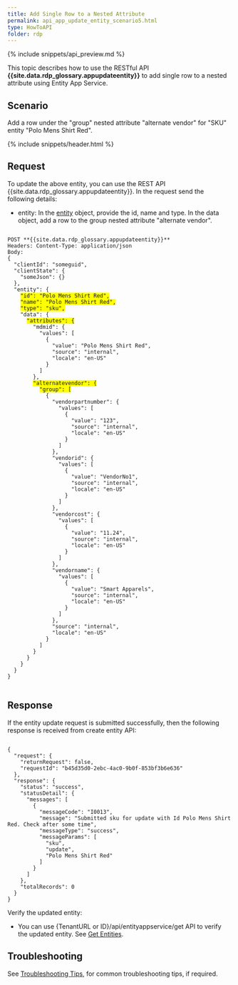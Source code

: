 ```yaml
---
title: Add Single Row to a Nested Attribute
permalink: api_app_update_entity_scenario5.html
type: HowToAPI
folder: rdp
---
```


{% include snippets/api_preview.md %}

This topic describes how to use the RESTful API **{{site.data.rdp_glossary.appupdateentity}}** to add single row to a nested attribute using Entity App Service. 

## Scenario

Add a row under the "group" nested attribute "alternate vendor" for "SKU" entity "Polo Mens Shirt Red".

{% include snippets/header.html %}

## Request

To update the above entity, you can use the REST API {{site.data.rdp_glossary.appupdateentity}}. In the request send the following details:
  
* entity: In the [entity](api_entity_object_structure.html) object, provide the id, name and type. In the data object, add a row to the group nested attribute "alternate vendor". 

<pre>
<code>
POST **{{site.data.rdp_glossary.appupdateentity}}**
Headers: Content-Type: application/json
Body:
{
  "clientId": "someguid",
  "clientState": {
    "someJson": {}
  },
  "entity": {
    <span style="background-color: #FFFF00">"id": "Polo Mens Shirt Red",</span>
    <span style="background-color: #FFFF00">"name": "Polo Mens Shirt Red",</span>
    <span style="background-color: #FFFF00">"type": "sku",</span>
    "data": {
      <span style="background-color: #FFFF00">"attributes": {</span>
        "mdmid": {
          "values": [
            {
              "value": "Polo Mens Shirt Red",
              "source": "internal",
              "locale": "en-US"
            }
          ]
        },
        <span style="background-color: #FFFF00">"alternatevendor": {</span>
          <span style="background-color: #FFFF00">"group": [</span>
            {
              "vendorpartnumber": {
                "values": [
                  {
                    "value": "123",
                    "source": "internal",
                    "locale": "en-US"
                  }
                ]
              },
              "vendorid": {
                "values": [
                  {
                    "value": "VendorNo1",
                    "source": "internal",
                    "locale": "en-US"
                  }
                ]
              },
              "vendorcost": {
                "values": [
                  {
                    "value": "11.24",
                    "source": "internal",
                    "locale": "en-US"
                  }
                ]
              },
              "vendorname": {
                "values": [
                  {
                    "value": "Smart Apparels",
                    "source": "internal",
                    "locale": "en-US"
                  }
                ]
              },
              "source": "internal",
              "locale": "en-US"
            }
          ]
        }
      }
    }
  }
}
</code>
</pre>

## Response

If the entity update request is submitted successfully, then the following response is received from create entity API:

<pre><code>
{
  "request": {
    "returnRequest": false,
    "requestId": "b45d35d0-2ebc-4ac0-9b0f-853bf3b6e636"
  },
  "response": {
    "status": "success",
    "statusDetail": {
      "messages": [
        {
          "messageCode": "I0013",
          "message": "Submitted sku for update with Id Polo Mens Shirt Red. Check after some time",
          "messageType": "success",
          "messageParams": [
            "sku",
            "update",
            "Polo Mens Shirt Red"
          ]
        }
      ]
    },
    "totalRecords": 0
  }
}
</code></pre> 

Verify the updated entity:<br>
* You can use {TenantURL or ID}/api/entityappservice/get API to verify the updated entity. See [Get Entities](api_app_get_entity.html).

## Troubleshooting

See [Troubleshooting Tips](api_troubleshooting_tips.html), for common troubleshooting tips, if required.